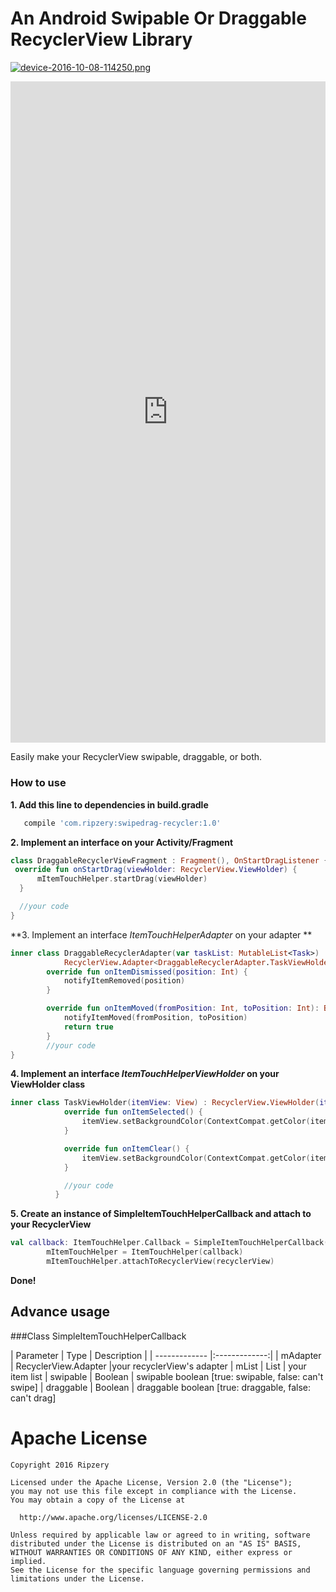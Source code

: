 # An Android Swipable Or Draggable RecyclerView Library

[![device-2016-10-08-114250.png](https://s4.postimg.org/6u0ccwfdp/device_2016_10_08_114250.png)](https://postimg.org/image/4pfzbtdqx/)

<div style='position:relative;padding-bottom:210%'><iframe src='https://gfycat.com/ifr/GrippingGrouchyEnglishpointer' frameborder='0' scrolling='no' width='100%' height='100%' style='position:absolute;top:0;left:0;' allowfullscreen></iframe></div>

Easily make your RecyclerView swipable, draggable, or both.

### How to use

 **1. Add this line to dependencies in build.gradle**

 ```groovy
    compile 'com.ripzery:swipedrag-recycler:1.0'
 ```

 **2. Implement an interface on your Activity/Fragment**

 ```kotlin
class DraggableRecyclerViewFragment : Fragment(), OnStartDragListener {
  override fun onStartDrag(viewHolder: RecyclerView.ViewHolder) {
       mItemTouchHelper.startDrag(viewHolder)
   }

   //your code
}
 ```

 **3. Implement an interface *ItemTouchHelperAdapter* on your adapter **

```kotlin
inner class DraggableRecyclerAdapter(var taskList: MutableList<Task>) :
            RecyclerView.Adapter<DraggableRecyclerAdapter.TaskViewHolder>(), ItemTouchHelperAdapter {
        override fun onItemDismissed(position: Int) {
            notifyItemRemoved(position)
        }

        override fun onItemMoved(fromPosition: Int, toPosition: Int): Boolean {
            notifyItemMoved(fromPosition, toPosition)
            return true
        }
        //your code
}
```

**4. Implement an interface *ItemTouchHelperViewHolder* on your ViewHolder class**

```kotlin
inner class TaskViewHolder(itemView: View) : RecyclerView.ViewHolder(itemView), ItemTouchHelperViewHolder {
            override fun onItemSelected() {
                itemView.setBackgroundColor(ContextCompat.getColor(itemView.context, R.color.colorAccent))
            }

            override fun onItemClear() {
                itemView.setBackgroundColor(ContextCompat.getColor(itemView.context, android.R.color.darker_gray))
            }

            //your code
          }
```

**5. Create an instance of SimpleItemTouchHelperCallback and attach to your RecyclerView**

```kotlin
val callback: ItemTouchHelper.Callback = SimpleItemTouchHelperCallback(draggableRecyclerAdapter, taskList, true, true)
        mItemTouchHelper = ItemTouchHelper(callback)
        mItemTouchHelper.attachToRecyclerView(recyclerView)
```

**Done!**

## Advance usage


###Class SimpleItemTouchHelperCallback

| Parameter      | Type  | Description |
| ------------- |:-------------:|
| mAdapter | RecyclerView.Adapter<ViewHolder> |your recyclerView's adapter
| mList      | List<Any>  | your item list
| swipable | Boolean  | swipable boolean [true: swipable, false: can't swipe]
| draggable | Boolean  | draggable boolean [true: draggable, false: can't drag]

Apache License
==============
    Copyright 2016 Ripzery

    Licensed under the Apache License, Version 2.0 (the "License");
    you may not use this file except in compliance with the License.
    You may obtain a copy of the License at

      http://www.apache.org/licenses/LICENSE-2.0

    Unless required by applicable law or agreed to in writing, software
    distributed under the License is distributed on an "AS IS" BASIS,
    WITHOUT WARRANTIES OR CONDITIONS OF ANY KIND, either express or implied.
    See the License for the specific language governing permissions and
    limitations under the License.
